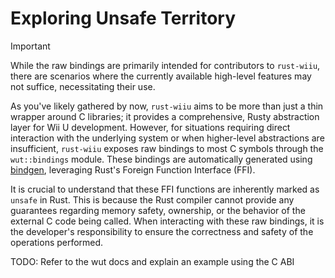 # Exploring Unsafe Territory

> [!IMPORTANT]
> While the raw bindings are primarily intended for contributors to `rust-wiiu`, there are scenarios where the currently available high-level features may not suffice, necessitating their use.

As you've likely gathered by now, `rust-wiiu` aims to be more than just a thin wrapper around C libraries; it provides a comprehensive, Rusty abstraction layer for Wii U development. However, for situations requiring direct interaction with the underlying system or when higher-level abstractions are insufficient, `rust-wiiu` exposes raw bindings to most C symbols through the `wut::bindings` module. These bindings are automatically generated using [bindgen](https://docs.rs/bindgen/latest/bindgen/), leveraging Rust's Foreign Function Interface (FFI).

It is crucial to understand that these FFI functions are inherently marked as `unsafe` in Rust. This is because the Rust compiler cannot provide any guarantees regarding memory safety, ownership, or the behavior of the external C code being called. When interacting with these raw bindings, it is the developer's responsibility to ensure the correctness and safety of the operations performed.

TODO: Refer to the wut docs and explain an example using the C ABI
